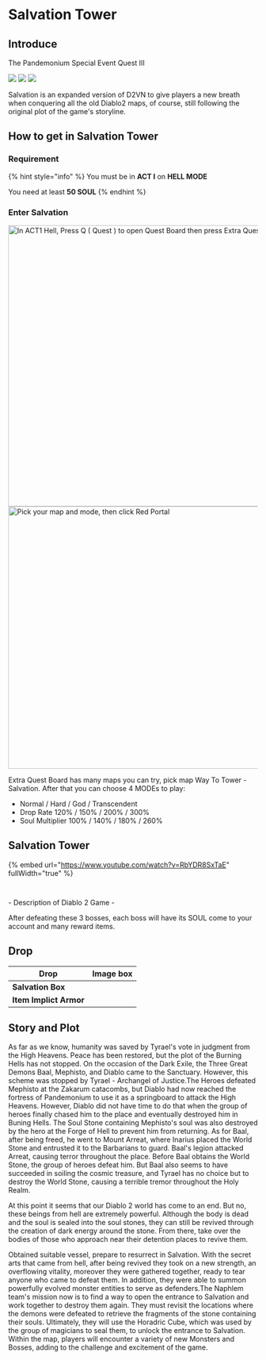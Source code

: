 # Salvation Tower

## Introduce

The Pandemonium Special Event Quest III

![](../.gitbook/assets/Baal_28Diablo_II29.webp)                                  ![](../.gitbook/assets/Diablo_28Diablo_II29.webp)                             ![](../.gitbook/assets/Mephisto_28Diablo_II29.webp)

Salvation is an expanded version of D2VN to give players a new breath when conquering all the old Diablo2 maps, of course, still following the original plot of the game's storyline.

## How to get in Salvation Tower

### Requirement

{% hint style="info" %}
You must be in **ACT I** on **HELL MODE**

You need at least **50 SOUL**
{% endhint %}

### Enter Salvation

<div data-full-width="true">

<img src="https://i1.wp.com/diablo2-vn.com/tm/app/uploads/2022/08/extra.png?resize=756%2C567&#x26;ssl=1" alt="In ACT1 Hell, Press Q ( Quest ) to open Quest Board then press Extra Quest like Image" height="567" width="756">

</div>

<div data-full-width="true">

<img src="https://i1.wp.com/diablo2-vn.com/tm/app/uploads/2022/08/opensal.png?resize=705%2C529&#x26;ssl=1" alt="Pick your map and mode, then click Red Portal" height="529" width="705">

</div>

Extra Quest Board has many maps you can try, pick map Way To Tower - Salvation. After that you can choose 4 MODEs to play:

* Normal / Hard / God / Transcendent
* Drop Rate 120% / 150% / 200% / 300%
* Soul Multiplier 100% / 140% / 180% / 260%

## Salvation Tower <a href="#salva4" id="salva4"></a>

{% embed url="https://www.youtube.com/watch?v=RbYDR8SxTaE" fullWidth="true" %}

<div data-full-width="false">

<figure><img src="https://i1.wp.com/diablo2-vn.com/wp-content/uploads/2020/09/the-summit.png?resize=1004%2C727&#x26;ssl=1" alt=""><figcaption></figcaption></figure>

</div>

<div data-full-width="false">

<figure><img src="https://i1.wp.com/diablo2-vn.com/wp-content/uploads/2020/09/prime-Baal.png?resize=1004%2C727&#x26;ssl=1" alt=""><figcaption></figcaption></figure>

</div>- Description of Diablo 2 Game -

After defeating these 3 bosses, each boss will have its SOUL come to your account  and many reward items.

## Drop

<table data-view="cards"><thead><tr><th>Drop</th><th>Image box</th></tr></thead><tbody><tr><td><strong>Salvation Box</strong></td><td><a href="https://i0.wp.com/diablo2-vn.com/tm/app/uploads/2023/04/ZRHUP7X.png?ssl=1"><img src="https://i0.wp.com/diablo2-vn.com/tm/app/uploads/2023/04/ZRHUP7X.png?resize=584%2C436&#x26;ssl=1" alt="" data-size="original"></a></td></tr><tr><td><strong>Item Implict Armor</strong></td><td><img src="../.gitbook/assets/image (72).png" alt=""></td></tr></tbody></table>

## Story and Plot

As far as we know, humanity was saved by Tyrael's vote in judgment from the High Heavens. Peace has been restored, but the plot of the Burning Hells has not stopped. On the occasion of the Dark Exile, the Three Great Demons Baal, Mephisto, and Diablo came to the Sanctuary. However, this scheme was stopped by Tyrael - Archangel of Justice.The Heroes defeated Mephisto at the Zakarum catacombs, but Diablo had now reached the fortress of Pandemonium to use it as a springboard to attack the High Heavens. However, Diablo did not have time to do that when the group of heroes finally chased him to the place and eventually destroyed him in Buning Hells. The Soul Stone containing Mephisto's soul was also destroyed by the hero at the Forge of Hell to prevent him from returning. As for Baal, after being freed, he went to Mount Arreat, where Inarius placed the World Stone and entrusted it to the Barbarians to guard. Baal's legion attacked Arreat, causing terror throughout the place. Before Baal obtains the World Stone, the group of heroes defeat him. But Baal also seems to have succeeded in soiling the cosmic treasure, and Tyrael has no choice but to destroy the World Stone, causing a terrible tremor throughout the Holy Realm.

At this point it seems that our Diablo 2 world has come to an end. But no, these beings from hell are extremely powerful. Although the body is dead and the soul is sealed into the soul stones, they can still be revived through the creation of dark energy around the stone. From there, take over the bodies of those who approach near their detention places to revive them.

Obtained suitable vessel, prepare to resurrect in Salvation. With the secret arts that came from hell, after being revived they took on a new strength, an overflowing vitality, moreover they were gathered together, ready to tear anyone who came to defeat them. In addition, they were able to summon powerfully evolved monster entities to serve as defenders.The Naphlem team's mission now is to find a way to open the entrance to Salvation and work together to destroy them again. They must revisit the locations where the demons were defeated to retrieve the fragments of the stone containing their souls. Ultimately, they will use the Horadric Cube, which was used by the group of magicians to seal them, to unlock the entrance to Salvation. Within the map, players will encounter a variety of new Monsters and Bosses, adding to the challenge and excitement of the game.